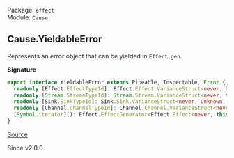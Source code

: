Package: `effect`<br />
Module: `Cause`<br />

## Cause.YieldableError

Represents an error object that can be yielded in `Effect.gen`.

**Signature**

```ts
export interface YieldableError extends Pipeable, Inspectable, Error {
  readonly [Effect.EffectTypeId]: Effect.Effect.VarianceStruct<never, this, never>
  readonly [Stream.StreamTypeId]: Stream.Stream.VarianceStruct<never, this, never>
  readonly [Sink.SinkTypeId]: Sink.Sink.VarianceStruct<never, unknown, never, this, never>
  readonly [Channel.ChannelTypeId]: Channel.Channel.VarianceStruct<never, unknown, this, unknown, never, unknown, never>
  [Symbol.iterator](): Effect.EffectGenerator<Effect.Effect<never, this, never>>
}
```

[Source](https://github.com/Effect-TS/effect/tree/main/packages/effect/src/Cause.ts#L311)

Since v2.0.0